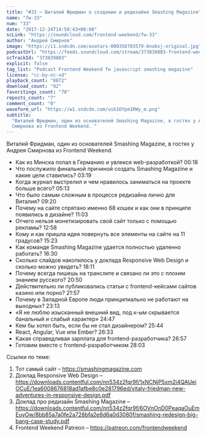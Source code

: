 ```yaml
---
title: "#33 – Виталий Фридман о создании и редизайне Smashing Magazine"
name: "fw-33"
num: "33"
date: "2017-12-24T14:58:43+00:00"
scLink: "https://soundcloud.com/frontend-weekend/fw-33"
author: "Андрей Смирнов"
image: "https://i1.sndcdn.com/avatars-000358703579-bnobxj-original.jpg"
podcastUrl: "https://feeds.soundcloud.com/stream/373839803-frontend-weekend-fw-33.m4a"
scTrackId: "373839803"
explicit: false
tag_list: "Podcast Frontend Weekend fw javascript smashing magazine"
license: "cc-by-nc-nd"
playback_count: "8872"
download_count: "92"
favoritings_count: "78"
reposts_count: "7"
comment_count: "0"
waveform_url: "https://w1.sndcdn.com/usb1OYpm1RWy_m.png"
subtitle:
  "Виталий Фридман, один из основателей Smashing Magazine, в гостях у Андрея
  Смирнова из Frontend Weekend. "
---
```


Виталий Фридман, один из основателей Smashing Magazine, в гостях у Андрея
Смирнова из Frontend Weekend.

- Как из Минска попал в Германию и увлекся web-разработкой?
  <timecode sec="18">00:18</timecode>
- Что послужило финальной причиной создать Smashing Magazine и какие цели
  ставились? <timecode sec="199">03:19</timecode>
- Когда журнал выстрелил и чем нравилось заниматься на проекте больше всего?
  <timecode sec="313">05:13</timecode>
- Что было самым сложным в процессе редизайна лично для Виталия?
  <timecode sec="560">09:20</timecode>
- Почему на сайте спрятано именно 68 кошек и как они в принципе появились в
  дизайне? <timecode sec="663">11:03</timecode>
- Отчего нельзя монетизировать свой сайт только с помощью рекламы?
  <timecode sec="778">12:58</timecode>
- Кому и как пришла идея повернуть все элементы на сайте на 11 градусов?
  <timecode sec="923">15:23</timecode>
- Как команде Smashing Magazine удается полностью удаленно работать?
  <timecode sec="990">16:30</timecode>
- Сколько слайдов накопилось у доклада Responsive Web Design и сколько можно
  увидеть? <timecode sec="1091">18:11</timecode>
- Почему всегда пишешь на транслите и связано ли это с плохим знанием русского?
  <timecode sec="1250">20:50</timecode>
- Действительно ли публиковались статьи с frontend-кейсами сайтов казино или
  порно? <timecode sec="1317">21:57</timecode>
- Почему в Западной Европе люди принципиально не работают на выходных?
  <timecode sec="1393">23:13</timecode>
- «Я не люблю изысканный внешний вид, под к-ым скрывается банальный и слабый
  характер» <timecode sec="1487">24:47</timecode>
- Кем бы хотел быть, если бы не стал дизайнером?
  <timecode sec="1544">25:44</timecode>
- React, Angular, Vue или Ember? <timecode sec="1593">26:33</timecode>
- Какая справедливая зарплата для frontend-разработчика?
  <timecode sec="1617">26:57</timecode>
- Готовим вместе с frontend-разработчиком <timecode sec="1683">28:03</timecode>

Ссылки по теме:

1. Тот самый сайт – <https://smashingmagazine.com>
2. Доклад Responsive Web Design –
   <https://downloads.contentful.com/nn534z2fqr9f/1xNCNjP5xm2i4QAUeiOCuE/1ea6008676818ad1afbe8c0e281796ed/vitaly-friedman-new-adventures-in-responsive-design.pdf>
3. Доклад про редизайн Smashing Magazine –
   <https://downloads.contentful.com/nn534z2fqr9f/6OVnOnD0PeaqaOuEmEuyOw/8bb85a7a0fe2a728bfa2e8d6a0d3080f/smashing-redesign-big-bang-case-study.pdf>
4. Frontend Weekend Patreon – <https://patreon.com/frontendweekend>
